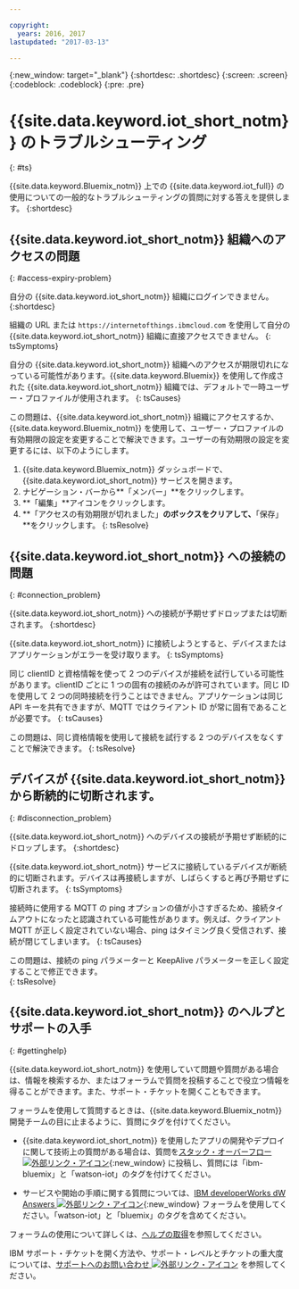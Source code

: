 ```yaml
---

copyright:
  years: 2016, 2017
lastupdated: "2017-03-13"

---
```


{:new_window: target="\_blank"}
{:shortdesc: .shortdesc}
{:screen: .screen}
{:codeblock: .codeblock}
{:pre: .pre}

# {{site.data.keyword.iot_short_notm}} のトラブルシューティング
{: #ts}

{{site.data.keyword.Bluemix_notm}} 上での {{site.data.keyword.iot_full}} の使用についての一般的なトラブルシューティングの質問に対する答えを提供します。
{:shortdesc}

## {{site.data.keyword.iot_short_notm}} 組織へのアクセスの問題
{: #access-expiry-problem}

自分の {{site.data.keyword.iot_short_notm}} 組織にログインできません。
{:shortdesc}

組織の URL または `https://internetofthings.ibmcloud.com` を使用して自分の {{site.data.keyword.iot_short_notm}} 組織に直接アクセスできません。
{: tsSymptoms}

自分の {{site.data.keyword.iot_short_notm}} 組織へのアクセスが期限切れになっている可能性があります。{{site.data.keyword.Bluemix}} を使用して作成された {{site.data.keyword.iot_short_notm}} 組織では、デフォルトで一時ユーザー・プロファイルが使用されます。
{: tsCauses}

この問題は、{{site.data.keyword.iot_short_notm}} 組織にアクセスするか、{{site.data.keyword.Bluemix_notm}} を使用して、ユーザー・プロファイルの有効期限の設定を変更することで解決できます。ユーザーの有効期限の設定を変更するには、以下のようにします。

1. {{site.data.keyword.Bluemix_notm}} ダッシュボードで、{{site.data.keyword.iot_short_notm}} サービスを開きます。
2. ナビゲーション・バーから**「メンバー」**をクリックします。
3. **「編集」**アイコンをクリックします。
4. **「アクセスの有効期限が切れました」**のボックスをクリアして、**「保存」**をクリックします。
{: tsResolve}

## {{site.data.keyword.iot_short_notm}} への接続の問題
{: #connection_problem}

{{site.data.keyword.iot_short_notm}} への接続が予期せずドロップまたは切断されます。
{:shortdesc}

{{site.data.keyword.iot_short_notm}} に接続しようとすると、デバイスまたはアプリケーションがエラーを受け取ります。
{: tsSymptoms}

同じ clientID と資格情報を使って 2 つのデバイスが接続を試行している可能性があります。clientID ごとに 1 つの固有の接続のみが許可されています。同じ ID を使用して 2 つの同時接続を行うことはできません。アプリケーションは同じ API キーを共有できますが、MQTT ではクライアント ID が常に固有であることが必要です。
{: tsCauses}

この問題は、同じ資格情報を使用して接続を試行する 2 つのデバイスをなくすことで解決できます。
{: tsResolve}

## デバイスが {{site.data.keyword.iot_short_notm}} から断続的に切断されます。
{: #disconnection_problem}

{{site.data.keyword.iot_short_notm}} へのデバイスの接続が予期せず断続的にドロップします。
{:shortdesc}

{{site.data.keyword.iot_short_notm}} サービスに接続しているデバイスが断続的に切断されます。デバイスは再接続しますが、しばらくすると再び予期せずに切断されます。
{: tsSymptoms}

接続時に使用する MQTT の ping オプションの値が小さすぎるため、接続タイムアウトになったと認識されている可能性があります。例えば、クライアント MQTT が正しく設定されていない場合、ping はタイミング良く受信されず、接続が閉じてしまいます。
{: tsCauses}

この問題は、接続の ping パラメーターと KeepAlive パラメーターを正しく設定することで修正できます。   
{: tsResolve}


## {{site.data.keyword.iot_short_notm}} のヘルプとサポートの入手
{: #gettinghelp}

{{site.data.keyword.iot_short_notm}} を使用していて問題や質問がある場合は、情報を検索するか、またはフォーラムで質問を投稿することで役立つ情報を得ることができます。また、サポート・チケットを開くこともできます。

フォーラムを使用して質問するときは、{{site.data.keyword.Bluemix_notm}} 開発チームの目に止まるように、質問にタグを付けてください。

* {{site.data.keyword.iot_short_notm}} を使用したアプリの開発やデプロイに関して技術上の質問がある場合は、質問を[スタック・オーバーフロー ![外部リンク・アイコン](../../icons/launch-glyph.svg "外部リンク・アイコン")](http://stackoverflow.com/search?q=watson-iot+ibm-bluemix){:new_window} に投稿し、質問には「ibm-bluemix」と「watson-iot」のタグを付けてください。
<!--Insert the appropriate dW Answers tag for your service for <service_keyword> in URL below:  -->
* サービスや開始の手順に関する質問については、[IBM developerWorks dW Answers ![外部リンク・アイコン](../../icons/launch-glyph.svg "外部リンク・アイコン")](https://developer.ibm.com/answers/topics/watson-iot/?smartspace=bluemix){:new_window} フォーラムを使用してください。「watson-iot」と「bluemix」のタグを含めてください。

フォーラムの使用について詳しくは、[ヘルプの取得](https://www.{DomainName}/docs/support/index.html#getting-help)を参照してください。

IBM サポート・チケットを開く方法や、サポート・レベルとチケットの重大度については、[サポートへのお問い合わせ ![外部リンク・アイコン](../../icons/launch-glyph.svg "外部リンク・アイコン")](https://www.{DomainName}/docs/support/index.html#contacting-support) を参照してください。

